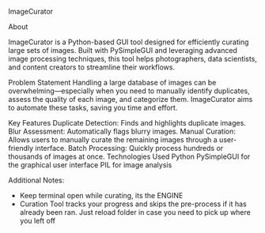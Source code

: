 ImageCurator

About

ImageCurator is a Python-based GUI tool designed for efficiently curating large sets of images. Built with PySimpleGUI and leveraging advanced image processing techniques, this tool helps photographers, data scientists, and content creators to streamline their workflows.

Problem Statement
Handling a large database of images can be overwhelming—especially when you need to manually identify duplicates, assess the quality of each image, and categorize them. ImageCurator aims to automate these tasks, saving you time and effort.

Key Features
Duplicate Detection: Finds and highlights duplicate images.
Blur Assessment: Automatically flags blurry images.
Manual Curation: Allows users to manually curate the remaining images through a user-friendly interface.
Batch Processing: Quickly process hundreds or thousands of images at once.
Technologies Used
Python
PySimpleGUI for the graphical user interface
PIL for image analysis


Additional Notes:
- Keep terminal open while curating, its the ENGINE
- Curation Tool tracks your progress and skips the pre-process if it has already been ran. Just reload folder in case you need to pick up where you left off
